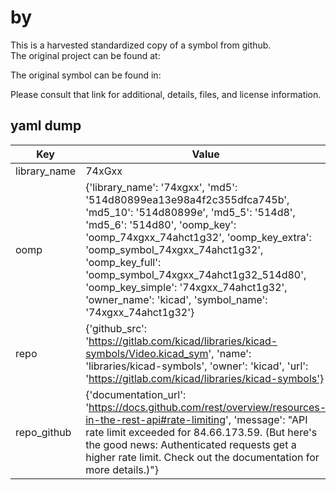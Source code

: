 #  by   
This is a harvested standardized copy of a symbol from github.  
The original project can be found at:  
  
The original symbol can be found in:

Please consult that link for additional, details, files, and license information.  
## yaml dump  
| Key | Value |  
| --- | --- |  
| library_name | 74xGxx |  
| oomp | {'library_name': '74xgxx', 'md5': '514d80899ea13e98a4f2c355dfca745b', 'md5_10': '514d80899e', 'md5_5': '514d8', 'md5_6': '514d80', 'oomp_key': 'oomp_74xgxx_74ahct1g32', 'oomp_key_extra': 'oomp_symbol_74xgxx_74ahct1g32', 'oomp_key_full': 'oomp_symbol_74xgxx_74ahct1g32_514d80', 'oomp_key_simple': '74xgxx_74ahct1g32', 'owner_name': 'kicad', 'symbol_name': '74xgxx_74ahct1g32'} |  
| repo | {'github_src': 'https://gitlab.com/kicad/libraries/kicad-symbols/Video.kicad_sym', 'name': 'libraries/kicad-symbols', 'owner': 'kicad', 'url': 'https://gitlab.com/kicad/libraries/kicad-symbols'} |  
| repo_github | {'documentation_url': 'https://docs.github.com/rest/overview/resources-in-the-rest-api#rate-limiting', 'message': "API rate limit exceeded for 84.66.173.59. (But here's the good news: Authenticated requests get a higher rate limit. Check out the documentation for more details.)"} |  

